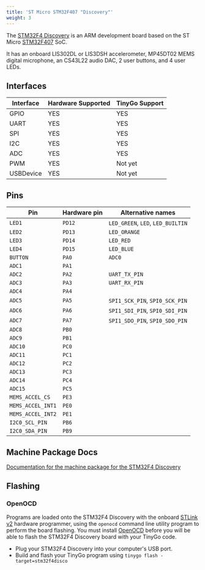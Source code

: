 ```yaml
---
title: 'ST Micro STM32F407 "Discovery"'
weight: 3
---
```


The [STM32F4 Discovery](https://www.st.com/en/evaluation-tools/stm32f4discovery.html) is an ARM development board based on the ST Micro [STM32F407](https://www.st.com/resource/en/datasheet/stm32f407vg.pdf) SoC.

It has an onboard LIS302DL or LIS3DSH accelerometer, MP45DT02 MEMS digital microphone, an
CS43L22 audio DAC, 2 user buttons, and 4 user LEDs.

## Interfaces

| Interface | Hardware Supported | TinyGo Support |
| --------- | ------------- | ----- |
| GPIO      | YES | YES |
| UART      | YES | YES |
| SPI       | YES | YES |
| I2C       | YES | YES |
| ADC       | YES | YES |
| PWM       | YES | Not yet |
| USBDevice | YES | Not yet |

## Pins

| Pin               | Hardware pin | Alternative names |
| ----------------- | ------------ | ----------------- |
| `LED1`            | `PD12`       | `LED_GREEN`, `LED`, `LED_BUILTIN` |
| `LED2`            | `PD13`       | `LED_ORANGE`      |
| `LED3`            | `PD14`       | `LED_RED`         |
| `LED4`            | `PD15`       | `LED_BLUE`        |
| `BUTTON`          | `PA0`        | `ADC0`            |
| `ADC1`            | `PA1`        |                   |
| `ADC2`            | `PA2`        | `UART_TX_PIN`     |
| `ADC3`            | `PA3`        | `UART_RX_PIN`     |
| `ADC4`            | `PA4`        |                   |
| `ADC5`            | `PA5`        | `SPI1_SCK_PIN`, `SPI0_SCK_PIN` |
| `ADC6`            | `PA6`        | `SPI1_SDI_PIN`, `SPI0_SDI_PIN` |
| `ADC7`            | `PA7`        | `SPI1_SDO_PIN`, `SPI0_SDO_PIN` |
| `ADC8`            | `PB0`        |                   |
| `ADC9`            | `PB1`        |                   |
| `ADC10`           | `PC0`        |                   |
| `ADC11`           | `PC1`        |                   |
| `ADC12`           | `PC2`        |                   |
| `ADC13`           | `PC3`        |                   |
| `ADC14`           | `PC4`        |                   |
| `ADC15`           | `PC5`        |                   |
| `MEMS_ACCEL_CS`   | `PE3`        |                   |
| `MEMS_ACCEL_INT1` | `PE0`        |                   |
| `MEMS_ACCEL_INT2` | `PE1`        |                   |
| `I2C0_SCL_PIN`    | `PB6`        |                   |
| `I2C0_SDA_PIN`    | `PB9`        |                   |

## Machine Package Docs

[Documentation for the machine package for the STM32F4 Discovery](../machine/stm32f4disco)

## Flashing

### OpenOCD

Programs are loaded onto the STM32F4 Discovery with the onboard [STLink v2](https://www.st.com/en/development-tools/st-link-v2.html) hardware programmer, using the `openocd` command line utility program to perform the board flashing. You must install [OpenOCD](http://openocd.org/) before you will be able to flash the STM32F4 Discovery board with your TinyGo code.

- Plug your STM32F4 Discovery into your computer's USB port.
- Build and flash your TinyGo program using `tinygo flash -target=stm32f4disco`
